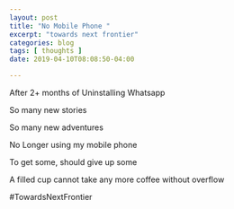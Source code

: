 ```yaml
---
layout: post
title: "No Mobile Phone "
excerpt: "towards next frontier"
categories: blog
tags: [ thoughts ]
date: 2019-04-10T08:08:50-04:00

---
```


After 2+ months of Uninstalling Whatsapp

So many new stories

So many new adventures

No Longer using my mobile phone

To get some, should give up some

A filled cup cannot take any more coffee without overflow

#TowardsNextFrontier
